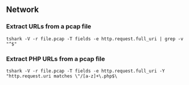 ## Network

### Extract URLs from a pcap file

```tshark -V -r file.pcap -T fields -e http.request.full_uri | grep -v "^$"```

### Extract PHP URLs from a pcap file

```tshark -V -r file.pcap -T fields -e http.request.full_uri -Y "http.request.uri matches \"/[a-z]+\.php$\```
